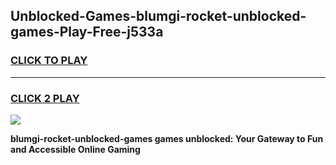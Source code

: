 
## Unblocked-Games-blumgi-rocket-unblocked-games-Play-Free-j533a
<h3>
<a href="https://premium76.site?title=blumgi-rocket-unblocked-games&ref=23A">CLICK TO PLAY</a></h3>
<hr>

<h3>
<a href="https://premium76.site?title=blumgi-rocket-unblocked-games&ref=23A">CLICK 2 PLAY</a>
  
</h3>

<a href="https://premium76.site?title=blumgi-rocket-unblocked-games&ref=23A"><img src="https://clearcache.store/games.png"></a>


**blumgi-rocket-unblocked-games games unblocked: Your Gateway to Fun and Accessible Online Gaming**
